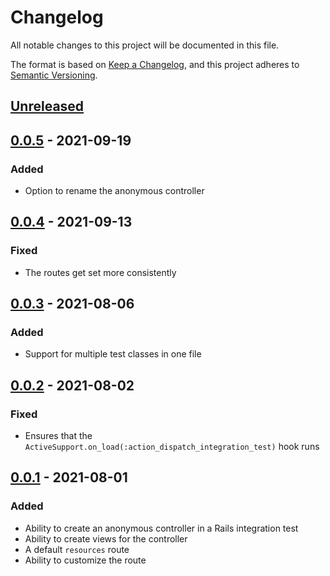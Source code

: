 # Changelog

All notable changes to this project will be documented in this file.

The format is based on [Keep a Changelog](https://keepachangelog.com/en/1.0.0/),
and this project adheres to [Semantic Versioning](https://semver.org/spec/v2.0.0.html).

## [Unreleased]

## [0.0.5] - 2021-09-19

### Added

* Option to rename the anonymous controller

## [0.0.4] - 2021-09-13

### Fixed

* The routes get set more consistently

## [0.0.3] - 2021-08-06

### Added

* Support for multiple test classes in one file

## [0.0.2] - 2021-08-02

### Fixed

* Ensures that the `ActiveSupport.on_load(:action_dispatch_integration_test)`
  hook runs

## [0.0.1] - 2021-08-01

### Added

* Ability to create an anonymous controller in a Rails integration test
* Ability to create views for the controller
* A default `resources` route
* Ability to customize the route


[Unreleased]: https://github.com/zachahn/rails_anonymous_controller_testing/compare/v0.0.5...HEAD
[0.0.5]: https://github.com/zachahn/rails_anonymous_controller_testing/compare/v0.0.4...v0.0.5
[0.0.4]: https://github.com/zachahn/rails_anonymous_controller_testing/compare/v0.0.3...v0.0.4
[0.0.3]: https://github.com/zachahn/rails_anonymous_controller_testing/compare/v0.0.2...v0.0.3
[0.0.2]: https://github.com/zachahn/rails_anonymous_controller_testing/compare/v0.0.1...v0.0.2
[0.0.1]: https://github.com/zachahn/rails_anonymous_controller_testing/compare/v0.0.0...v0.0.1
